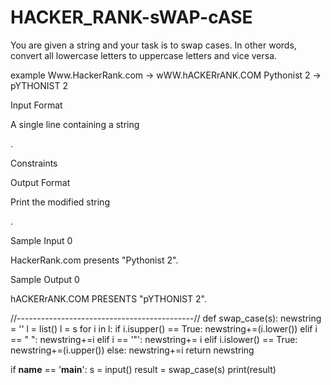 # HACKER_RANK-sWAP-cASE
You are given a string and your task is to swap cases. 
In other words, convert all lowercase letters to uppercase letters and vice versa.


example
Www.HackerRank.com → wWW.hACKERrANK.COM
Pythonist 2 → pYTHONIST 2

Input Format

A single line containing a string

.

Constraints

Output Format

Print the modified string

.

Sample Input 0

HackerRank.com presents "Pythonist 2".

Sample Output 0

hACKERrANK.COM PRESENTS "pYTHONIST 2".

//--------------------------------------------//
def swap_case(s):
    newstring = ''
    l = list()
    l = s
    for i in l:
        if i.isupper() == True:
            newstring+=(i.lower())
        elif i == " ":
            newstring+=i
        elif i == '"':
            newstring+= i 
        elif i.islower() == True:
            newstring+=(i.upper())
        else:
            newstring+=i
    return newstring


if __name__ == '__main__':
    s = input()
    result = swap_case(s)
    print(result)

